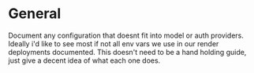 # General
Document any configuration that doesnt fit into model or auth providers. Ideally i'd like to see most if not all env vars we use in our render deployments documented. This doesn't need to be a hand holding guide, just give a decent idea of what each one does. 